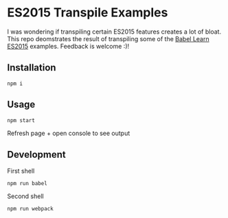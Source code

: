 # ES2015 Transpile Examples

I was wondering if transpiling certain ES2015 features creates a lot of bloat. This repo deomstrates the result of transpiling some of the [Babel Learn ES2015](https://babeljs.io/docs/learn-es2015/) examples. Feedback is welcome :)!

## Installation
```
npm i
```

## Usage

```
npm start
```

Refresh page + open console to see output

## Development

First shell

```
npm run babel
```

Second shell

```
npm run webpack
```